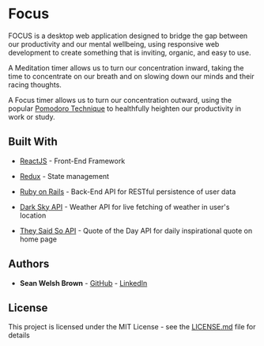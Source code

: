 # Focus

FOCUS is a desktop web application designed to bridge the gap between our productivity and our mental wellbeing, using responsive web development to create something that is inviting, organic, and easy to use.

A Meditation timer allows us to turn our concentration inward, taking the time to concentrate on our breath and on slowing down our minds and their racing thoughts.

A Focus timer allows us to turn our concentration outward, using the popular [Pomodoro Technique](https://en.wikipedia.org/wiki/Pomodoro_Technique) to healthfully heighten our productivity in work or study.

## Built With

* [ReactJS](https://reactjs.org/) - Front-End Framework
* [Redux](https://redux.js.org/) - State management 
* [Ruby on Rails](https://rubyonrails.org/) - Back-End API for RESTful persistence of user data

* [Dark Sky API](https://darksky.net/dev) - Weather API for live fetching of weather in user's location
* [They Said So API](https://theysaidso.com/quote-of-the-day/) - Quote of the Day API for daily inspirational quote on home page 

## Authors

* **Sean Welsh Brown** - [GitHub](https://github.com/SeanWelshBrown) - [LinkedIn](https://www.linkedin.com/in/seanwelshbrown/)

## License

This project is licensed under the MIT License - see the [LICENSE.md](LICENSE.md) file for details
